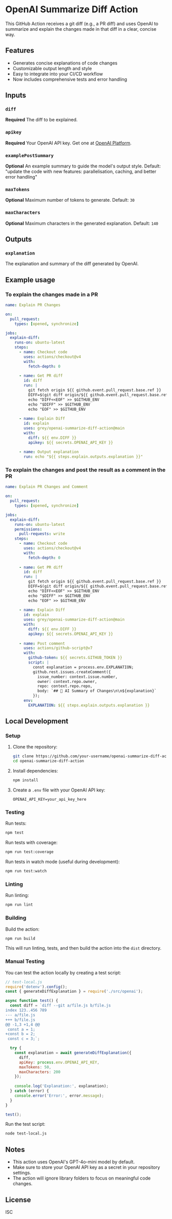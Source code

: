 # OpenAI Summarize Diff Action

This GitHub Action receives a git diff (e.g., a PR diff) and uses OpenAI to summarize and explain the changes made in that diff in a clear, concise way.

## Features

- Generates concise explanations of code changes
- Customizable output length and style
- Easy to integrate into your CI/CD workflow
- Now includes comprehensive tests and error handling

## Inputs

### `diff`

**Required** The diff to be explained.

### `apikey`

**Required** Your OpenAI API key. Get one at [OpenAI Platform](https://platform.openai.com/api-keys).

### `examplePostSummary`

**Optional** An example summary to guide the model's output style.
Default: "update the code with new features: parallelisation, caching, and better error handling"

### `maxTokens`

**Optional** Maximum number of tokens to generate. Default: `30`

### `maxCharacters`

**Optional** Maximum characters in the generated explanation. Default: `140`

## Outputs

### `explanation`

The explanation and summary of the diff generated by OpenAI.

## Example usage

### To explain the changes made in a PR

```yaml
name: Explain PR Changes

on:
  pull_request:
    types: [opened, synchronize]

jobs:
  explain-diff:
    runs-on: ubuntu-latest
    steps:
      - name: Checkout code
        uses: actions/checkout@v4
        with:
          fetch-depth: 0
          
      - name: Get PR diff
        id: diff
        run: |
          git fetch origin ${{ github.event.pull_request.base.ref }}
          DIFF=$(git diff origin/${{ github.event.pull_request.base.ref }}..HEAD)
          echo "DIFF<<EOF" >> $GITHUB_ENV
          echo "$DIFF" >> $GITHUB_ENV
          echo "EOF" >> $GITHUB_ENV
          
      - name: Explain Diff
        id: explain
        uses: grey/openai-summarize-diff-action@main
        with:
          diff: ${{ env.DIFF }}
          apikey: ${{ secrets.OPENAI_API_KEY }}
          
      - name: Output explanation
        run: echo "${{ steps.explain.outputs.explanation }}"
```

### To explain the changes and post the result as a comment in the PR

```yaml
name: Explain PR Changes and Comment

on:
  pull_request:
    types: [opened, synchronize]

jobs:
  explain-diff:
    runs-on: ubuntu-latest
    permissions:
      pull-requests: write
    steps:
      - name: Checkout code
        uses: actions/checkout@v4
        with:
          fetch-depth: 0
          
      - name: Get PR diff
        id: diff
        run: |
          git fetch origin ${{ github.event.pull_request.base.ref }}
          DIFF=$(git diff origin/${{ github.event.pull_request.base.ref }}..HEAD)
          echo "DIFF<<EOF" >> $GITHUB_ENV
          echo "$DIFF" >> $GITHUB_ENV
          echo "EOF" >> $GITHUB_ENV
          
      - name: Explain Diff
        id: explain
        uses: grey/openai-summarize-diff-action@main
        with:
          diff: ${{ env.DIFF }}
          apikey: ${{ secrets.OPENAI_API_KEY }}
          
      - name: Post comment
        uses: actions/github-script@v7
        with:
          github-token: ${{ secrets.GITHUB_TOKEN }}
          script: |
            const explanation = process.env.EXPLANATION;
            github.rest.issues.createComment({
              issue_number: context.issue.number,
              owner: context.repo.owner,
              repo: context.repo.repo,
              body: `## 🤖 AI Summary of Changes\n\n${explanation}`
            });
        env:
          EXPLANATION: ${{ steps.explain.outputs.explanation }}
```

## Local Development

### Setup

1. Clone the repository:
   ```bash
   git clone https://github.com/your-username/openai-summarize-diff-action.git
   cd openai-summarize-diff-action
   ```

2. Install dependencies:
   ```bash
   npm install
   ```

3. Create a `.env` file with your OpenAI API key:
   ```
   OPENAI_API_KEY=your_api_key_here
   ```

### Testing

Run tests:
```bash
npm test
```

Run tests with coverage:
```bash
npm run test:coverage
```

Run tests in watch mode (useful during development):
```bash
npm run test:watch
```

### Linting

Run linting:
```bash
npm run lint
```

### Building

Build the action:
```bash
npm run build
```

This will run linting, tests, and then build the action into the `dist` directory.

### Manual Testing

You can test the action locally by creating a test script:

```javascript
// test-local.js
require('dotenv').config();
const { generateDiffExplanation } = require('./src/openai');

async function test() {
  const diff = `diff --git a/file.js b/file.js
index 123..456 789
--- a/file.js
+++ b/file.js
@@ -1,3 +1,4 @@
 const a = 1;
+const b = 2;
 const c = 3;`;

  try {
    const explanation = await generateDiffExplanation({
      diff,
      apiKey: process.env.OPENAI_API_KEY,
      maxTokens: 50,
      maxCharacters: 200
    });
    
    console.log('Explanation:', explanation);
  } catch (error) {
    console.error('Error:', error.message);
  }
}

test();
```

Run the test script:
```bash
node test-local.js
```

## Notes

- This action uses OpenAI's GPT-4o-mini model by default.
- Make sure to store your OpenAI API key as a secret in your repository settings.
- The action will ignore library folders to focus on meaningful code changes.

## License

ISC